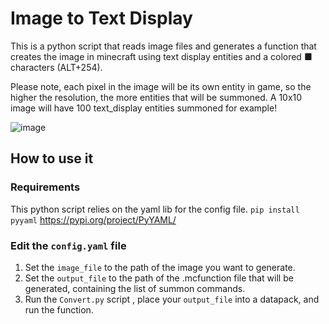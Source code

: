 # Image to Text Display

This is a python script that reads image files and generates a function that creates the image in minecraft using text display entities and a colored ■ characters (ALT+254).

Please note, each pixel in the image will be its own entity in game, so the higher the resolution, the more entities that will be summoned. A 10x10 image will have 100 text_display entities summoned for example!

![image](https://github.com/RandomGgames/ImageToTextDisplay/assets/17207260/d916a850-666f-4741-9495-dc54fd79cc9e)

## How to use it

### Requirements
This python script relies on the yaml lib for the config file. `pip install pyyaml` https://pypi.org/project/PyYAML/

### Edit the `config.yaml` file
1. Set the `image_file` to the path of the image you want to generate.
2. Set the `output_file` to the path of the .mcfunction file that will be generated, containing the list of summon commands.
3. Run the `Convert.py` script , place your `output_file` into a datapack, and run the function.
